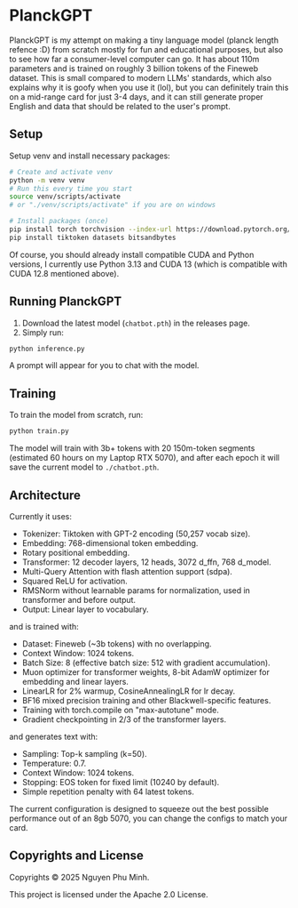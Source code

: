 # PlanckGPT

PlanckGPT is my attempt on making a tiny language model (planck length refence :D) from scratch mostly for fun and educational purposes, but also to see how far a consumer-level computer can go. It has about 110m parameters and is trained on roughly 3 billion tokens of the Fineweb dataset. This is small compared to modern LLMs' standards, which also explains why it is goofy when you use it (lol), but you can definitely train this on a mid-range card for just 3-4 days, and it can still generate proper English and data that should be related to the user's prompt.

## Setup

Setup venv and install necessary packages:

```sh
# Create and activate venv
python -m venv venv
# Run this every time you start
source venv/scripts/activate
# or "./venv/scripts/activate" if you are on windows

# Install packages (once)
pip install torch torchvision --index-url https://download.pytorch.org/whl/cu128
pip install tiktoken datasets bitsandbytes
```

Of course, you should already install compatible CUDA and Python versions, I currently use Python 3.13 and CUDA 13 (which is compatible with CUDA 12.8 mentioned above).

## Running PlanckGPT

1. Download the latest model (`chatbot.pth`) in the releases page.
2. Simply run:
```sh
python inference.py
```

A prompt will appear for you to chat with the model.

## Training

To train the model from scratch, run:
```sh
python train.py
```

The model will train with 3b+ tokens with 20 150m-token segments (estimated 60 hours on my Laptop RTX 5070), and after each epoch it will save the current model to `./chatbot.pth`.

## Architecture

Currently it uses:

* Tokenizer: Tiktoken with GPT-2 encoding (50,257 vocab size).
* Embedding: 768-dimensional token embedding.
* Rotary positional embedding.
* Transformer: 12 decoder layers, 12 heads, 3072 d_ffn, 768 d_model.
* Multi-Query Attention with flash attention support (sdpa).
* Squared ReLU for activation.
* RMSNorm without learnable params for normalization, used in transformer and before output.
* Output: Linear layer to vocabulary.

and is trained with:

* Dataset: Fineweb (~3b tokens) with no overlapping.
* Context Window: 1024 tokens.
* Batch Size: 8 (effective batch size: 512 with gradient accumulation).
* Muon optimizer for transformer weights, 8-bit AdamW optimizer for embedding and linear layers.
* LinearLR for 2% warmup, CosineAnnealingLR for lr decay.
* BF16 mixed precision training and other Blackwell-specific features.
* Training with torch.compile on "max-autotune" mode.
* Gradient checkpointing in 2/3 of the transformer layers.

and generates text with:

* Sampling: Top-k sampling (k=50).
* Temperature: 0.7.
* Context Window: 1024 tokens.
* Stopping: EOS token for fixed limit (10240 by default).
* Simple repetition penalty with 64 latest tokens.

The current configuration is designed to squeeze out the best possible performance out of an 8gb 5070, you can change the configs to match your card.

## Copyrights and License

Copyrights © 2025 Nguyen Phu Minh.

This project is licensed under the Apache 2.0 License.
